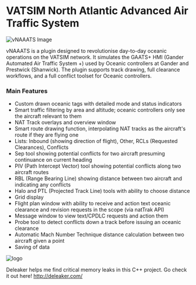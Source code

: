 # VATSIM North Atlantic Advanced Air Traffic System
![vNAAATS Image](https://i.imgur.com/X6pVVmE.png)

vNAAATS is a plugin designed to revolutionise day-to-day oceanic operations on the VATSIM network. It simulates the GAATS+ HMI (Gander Automated Air Traffic System +) used by Oceanic controllers at Gander and Prestwick (Shanwick). The plugin supports track drawing, full clearance workflows, and a full conflict toolset for Oceanic controllers.

### Main Features
- Custom drawn oceanic tags with detailed mode and status indicators
- Smart traffic filtering by area and altitude; oceanic controllers only see the aircraft relevant to them
- NAT Track overlays and overview window
- Smart route drawing function, interpolating NAT tracks as the aircraft's route if they are flying one
- Lists: Inbound (showing direction of flight), Other, RCLs (Requested Clearances), Conflicts
- Sep tool showing potential conflicts for two aircraft presuming continuance on current heading
- PIV (Path Intercept Vector) tool showing potential conflicts along two aircraft routes
- RBL (Range Bearing Line) showing distance between two aircraft and indicating any conflicts
- Halo and PTL (Projected Track Line) tools with ability to choose distance
- Grid display
- Flight plan window with ability to receive and action text oceanic clearance and revision requests in the scope (via natTrak API)
- Message window to view text/CPDLC requests and action them
- Probe tool to detect conflicts down a track before issuing an oceanic clearance
- Automatic Mach Number Technique distance calculation between two aircraft given a point
- Saving of data

![logo](https://resources.ganderoceanic.com/media/img/brand/bnr/small_bnr.png)

Deleaker helps me find critical memory leaks in this C++ project. Go check it out here! http://deleaker.com/
